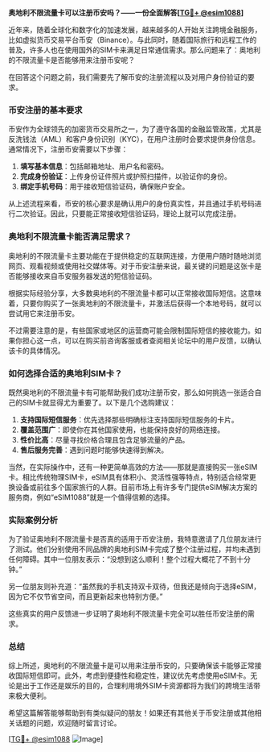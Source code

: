 **奥地利不限流量卡可以注册币安吗？——一份全面解答[[TG💪+ @esim1088](https://t.me/s/esim1088)]**

近年来，随着全球化和数字化的加速发展，越来越多的人开始关注跨境金融服务，比如虚拟货币交易平台币安（Binance）。与此同时，随着国际旅行和远程工作的普及，许多人也在使用国外的SIM卡来满足日常通信需求。那么问题来了：奥地利的不限流量卡是否能够用来注册币安呢？

在回答这个问题之前，我们需要先了解币安的注册流程以及对用户身份验证的要求。

### 币安注册的基本要求

币安作为全球领先的加密货币交易所之一，为了遵守各国的金融监管政策，尤其是反洗钱法（AML）和客户身份识别（KYC），在用户注册时会要求提供身份信息。通常情况下，注册币安需要以下步骤：

1. **填写基本信息**：包括邮箱地址、用户名和密码。
2. **完成身份验证**：上传身份证件照片或护照扫描件，以验证你的身份。
3. **绑定手机号码**：用于接收短信验证码，确保账户安全。

从上述流程来看，币安的核心要求是确认用户的身份真实性，并且通过手机号码进行二次验证。因此，只要能正常接收短信验证码，理论上就可以完成注册。

### 奥地利不限流量卡能否满足需求？

奥地利的不限流量卡主要功能在于提供稳定的互联网连接，方便用户随时随地浏览网页、观看视频或使用社交媒体等。对于币安注册来说，最关键的问题是这张卡是否能够接收来自币安服务器发送的短信验证码。

根据实际经验分享，大多数奥地利的不限流量卡都可以正常接收国际短信。这意味着，只要你购买了一张奥地利的不限流量卡，并激活后获得一个本地号码，就可以尝试用它来注册币安。

不过需要注意的是，有些国家或地区的运营商可能会限制国际短信的接收能力。如果你担心这一点，可以在购买前咨询客服或者查阅相关论坛中的用户反馈，以确认该卡的具体情况。

### 如何选择合适的奥地利SIM卡？

既然奥地利的不限流量卡有可能帮助我们成功注册币安，那么如何挑选一张适合自己的SIM卡就显得尤为重要了。以下是几个选购建议：

1. **支持国际短信服务**：优先选择那些明确标注支持国际短信服务的卡片。
2. **覆盖范围广**：即使你在其他国家使用，也能保持良好的网络连接。
3. **性价比高**：尽量寻找价格合理且包含足够流量的产品。
4. **售后服务完善**：遇到问题时能够快速得到解决。

当然，在实际操作中，还有一种更简单高效的方法——那就是直接购买一张eSIM卡。相比传统物理SIM卡，eSIM具有体积小、灵活性强等特点，特别适合经常更换设备或前往多个国家旅行的人群。目前市场上有许多专门提供eSIM解决方案的服务商，例如“eSIM1088”就是一个值得信赖的选择。

### 实际案例分析

为了验证奥地利不限流量卡是否真的适用于币安注册，我特意邀请了几位朋友进行了测试。他们分别使用不同品牌的奥地利SIM卡完成了整个注册过程，并均未遇到任何障碍。其中一位朋友表示：“没想到这么顺利！整个过程大概花了不到十分钟。”

另一位朋友则补充道：“虽然我的手机支持双卡双待，但我还是倾向于选择eSIM，因为它不仅节省空间，而且更新起来也特别方便。”

这些真实的用户反馈进一步证明了奥地利不限流量卡完全可以胜任币安注册的需求。

### 总结

综上所述，奥地利的不限流量卡是可以用来注册币安的，只要确保该卡能够正常接收国际短信即可。此外，考虑到便捷性和稳定性，建议优先考虑使用eSIM卡。无论是出于工作还是娱乐的目的，合理利用境外SIM卡资源都将为我们的跨境生活带来极大便利。

希望这篇解答能够帮助到有类似疑问的朋友！如果还有其他关于币安注册或其他相关话题的问题，欢迎随时留言讨论。

[[TG💪+ @esim1088](https://t.me/s/esim1088) ![Image](https://i.postimg.cc/4NQfJmqS/Snipaste-2025-05-13-00-14-12.png)]